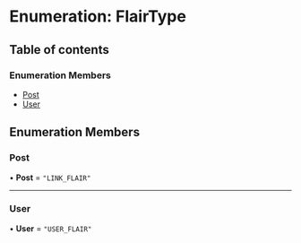 # Enumeration: FlairType

## Table of contents

### Enumeration Members

- [Post](FlairType.md#post)
- [User](FlairType.md#user)

## Enumeration Members

### Post

• **Post** = `"LINK_FLAIR"`

---

### User

• **User** = `"USER_FLAIR"`
